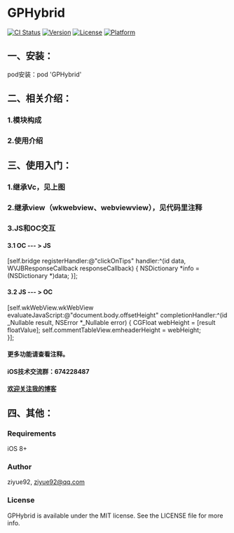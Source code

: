 # GPHybrid

[![CI Status](http://img.shields.io/travis/ziyue92/GPHybrid.svg?style=flat)](https://travis-ci.org/ziyue92/GPHybrid)
[![Version](https://img.shields.io/cocoapods/v/GPHybrid.svg?style=flat)](http://cocoapods.org/pods/GPHybrid)
[![License](https://img.shields.io/cocoapods/l/GPHybrid.svg?style=flat)](http://cocoapods.org/pods/GPHybrid)
[![Platform](https://img.shields.io/cocoapods/p/GPHybrid.svg?style=flat)](http://cocoapods.org/pods/GPHybrid)

## 一、安装：
pod安装：pod 'GPHybrid'

## 二、相关介绍：
### 1.模块构成

### 2.使用介绍

## 三、使用入门：
### 1.继承Vc，见上图
### 2.继承view（wkwebview、webviewview），见代码里注释
### 3.JS和OC交互  
#### 3.1 OC --- > JS  
 [self.bridge registerHandler:@"clickOnTips" handler:^(id data, WVJBResponseCallback responseCallback) {
        NSDictionary *info = (NSDictionary *)data;
    }];

#### 3.2  JS  --- >  OC 
[self.wkWebView.wkWebView evaluateJavaScript:@"document.body.offsetHeight" completionHandler:^(id _Nullable result, NSError *_Nullable error) {
                CGFloat webHeight = [result floatValue];
                self.commentTableView.emheaderHeight = webHeight;          
}];

#### 更多功能请查看注释。

#### iOS技术交流群：674228487
#### [欢迎关注我的博客](http://blog.csdn.net/u010670946)  

## 四、其他：
### Requirements
iOS 8+

### Author
ziyue92, ziyue92@qq.com

### License
GPHybrid is available under the MIT license. See the LICENSE file for more info.
